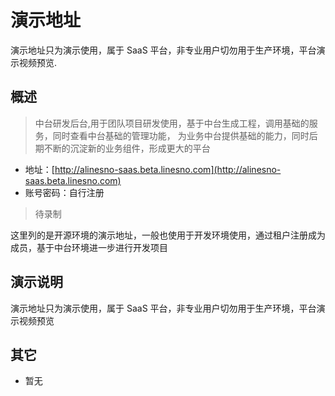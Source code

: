 # 演示地址

演示地址只为演示使用，属于 SaaS 平台，非专业用户切勿用于生产环境，平台演示视频预览.

## 概述

> 中台研发后台,用于团队项目研发使用，基于中台生成工程，调用基础的服务，同时查看中台基础的管理功能，
> 为业务中台提供基础的能力，同时后期不断的沉淀新的业务组件，形成更大的平台

- 地址：[http://alinesno-saas.beta.linesno.com](http://alinesno-saas.beta.linesno.com)
- 账号密码：自行注册

> 待录制

这里列的是开源环境的演示地址，一般也使用于开发环境使用，通过租户注册成为成员，基于中台环境进一步进行开发项目

<iframeVideo ihtml="https://player.bilibili.com/player.html?aid=90992146&cid=155380603&page=1&danmaku=0&high_quality=1"></iframeVideo >

## 演示说明

演示地址只为演示使用，属于 SaaS 平台，非专业用户切勿用于生产环境，平台演示视频预览

## 其它

- 暂无

